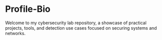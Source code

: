 # Profile-Bio
Welcome to my cybersecurity lab repository, a showcase of practical projects, tools, and detection use cases focused on securing systems and networks.
